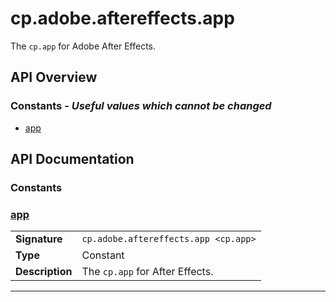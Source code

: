 # cp.adobe.aftereffects.app

The `cp.app` for Adobe After Effects.

## API Overview
### **Constants** - _Useful values which cannot be changed_
 * [app](#app)


## API Documentation

### Constants


### [app](#app)

|                                             |                                                                                     |
| --------------------------------------------|-------------------------------------------------------------------------------------|
| **Signature**                               | `cp.adobe.aftereffects.app <cp.app>`                                                                    |
| **Type**                                    | Constant                                                                     |
| **Description**                             | The `cp.app` for After Effects.                                                                     |

---
